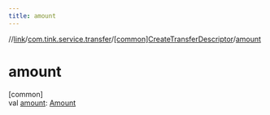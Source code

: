 ```yaml
---
title: amount
---
```

//[link](../../../index.html)/[com.tink.service.transfer](../index.html)/[[common]CreateTransferDescriptor](index.html)/[amount](amount.html)



# amount



[common]\
val [amount](amount.html): [Amount](../../com.tink.model.misc/[common]-amount/index.html)





